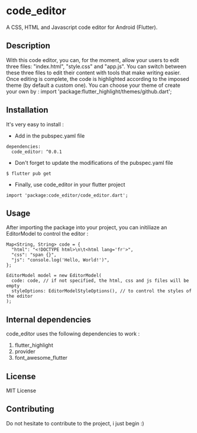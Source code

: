 # code_editor

A CSS, HTML and Javascript code editor for Android (Flutter).

## Description

With this code editor, you can, for the moment, allow your users to edit three files: "index.html", "style.css" and "app.js". You can switch between these three files to edit their content with tools that make writing easier. Once editing is complete, the code is highlighted according to the imposed theme (by default a custom one).
You can choose your theme of create your own by : import 'package:flutter_highlight/themes/github.dart';

## Installation

It's very easy to install :

* Add in the pubspec.yaml file

```
dependencies:
  code_editor: ^0.0.1
```

* Don't forget to update the modifications of the pubspec.yaml file

```
$ flutter pub get
```

* Finally, use code_editor in your flutter project

```
import 'package:code_editor/code_editor.dart';
```

## Usage

After importing the package into your project, you can initiliaze an EditorModel to control the editor :

```
Map<String, String> code = {
  "html": "<!DOCTYPE html>\n\t<html lang='fr'>",
  "css": "span {}",
  "js": "console.log('Hello, World!')",
};

EditorModel model = new EditorModel(
  code: code, // if not specified, the html, css and js files will be empty
  styleOptions: EditorModelStyleOptions(), // to control the styles of the editor
);
```


## Internal dependencies

code_editor uses the following dependencies to work :
1. flutter_highlight
2. provider
3. font_awesome_flutter

## License

MIT License

## Contributing

Do not hesitate to contribute to the project, i just begin :)
